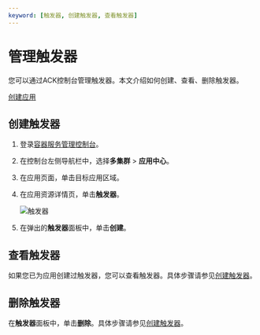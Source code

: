 ```yaml
---
keyword: [触发器, 创建触发器, 查看触发器]
---
```


# 管理触发器

您可以通过ACK控制台管理触发器。本文介绍如何创建、查看、删除触发器。

[创建应用](/cn.zh-CN/Kubernetes集群用户指南/应用中心（旧版）/应用管理/创建应用.md)

## 创建触发器

1.  登录[容器服务管理控制台](https://cs.console.aliyun.com)。

2.  在控制台左侧导航栏中，选择**多集群** \> **应用中心**。

3.  在应用页面，单击目标应用区域。

4.  在应用资源详情页，单击**触发器**。

    ![触发器](https://static-aliyun-doc.oss-accelerate.aliyuncs.com/assets/img/zh-CN/9795659951/p132685.png)

5.  在弹出的**触发器**面板中，单击**创建**。


## 查看触发器

如果您已为应用创建过触发器，您可以查看触发器。具体步骤请参见[创建触发器](#section_127_vi3_82o)。

## 删除触发器

在**触发器**面板中，单击**删除**。具体步骤请参见[创建触发器](#section_127_vi3_82o)。

